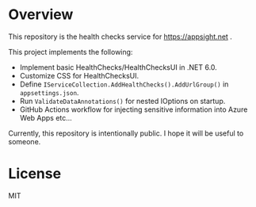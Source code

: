 # Overview
This repository is the health checks service for https://appsight.net .

This project implements the following:
- Implement basic HealthChecks/HealthChecksUI in .NET 6.0.
- Customize CSS for HealthChecksUI.
- Define `IServiceCollection.AddHealthChecks().AddUrlGroup()` in `appsettings.json`.
- Run `ValidateDataAnnotations()` for nested IOptions on startup.
- GitHub Actions workflow for injecting sensitive information into Azure Web Apps
etc...

Currently, this repository is intentionally public. I hope it will be useful to someone.

# License
MIT
